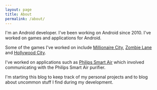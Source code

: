 ```yaml
---
layout: page
title: About
permalink: /about/
---
```


I'm an Android developer. I've been working on Android since 2010. I've worked on games and applications for Android.

Some of the games I've worked on include [Millionaire City](https://play.google.com/store/apps/details?id=com.dchoc.dollars), [Zombie Lane](https://play.google.com/store/apps/details?id=com.dchoc) and [Hollywood City](https://play.google.com/store/apps/details?id=com.digitalchocolate.androidmovie).

I've worked on applications such as [Philips Smart Air](https://play.google.com/store/apps/details?id=com.philips.cl.di.dev.pa) which involved communicating with the Philips Smart Air purifier.

I'm starting this blog to keep track of my personal projects and to blog about uncommon stuff I find during my development.

